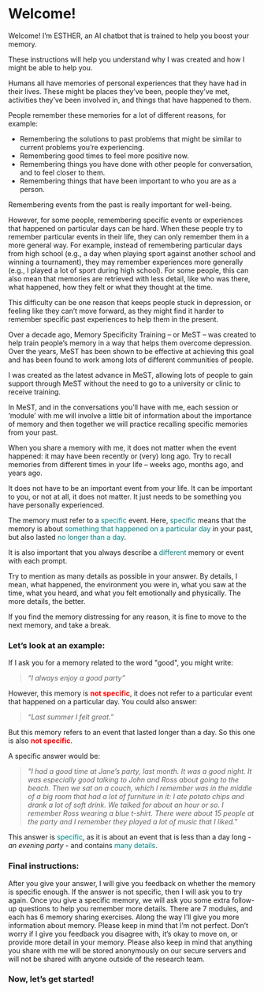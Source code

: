 # Welcome!

Welcome! I’m ESTHER, an AI chatbot that is trained to help you boost your memory.

These instructions will help you understand why I was created and how I might be able to help you.

Humans all have memories of personal experiences that they have had in their lives. These might be places they’ve been, people they’ve met, activities they’ve been involved in, and things that have happened to them.

People remember these memories for a lot of different reasons, for example:

+ Remembering the solutions to past problems that might be similar to current problems you’re experiencing.
+ Remembering good times to feel more positive now.
+ Remembering things you have done with other people for conversation, and to feel closer to them.
+ Remembering things that have been important to who you are as a person.

Remembering events from the past is really important for well-being.

However, for some people, remembering specific events or experiences that happened on particular days can be hard. When these people try to remember particular events in their life, they can only remember them in a more general way. For example, instead of remembering particular days from high school (e.g., a day when playing sport against another school and winning a tournament), they may remember experiences more generally (e.g., I played a lot of sport during high school). For some people, this can also mean that memories are retrieved with less detail, like who was there, what happened, how they felt or what they thought at the time.

This difficulty can be one reason that keeps people stuck in depression, or feeling like they can’t move forward, as they might find it harder to remember specific past experiences to help them in the present.

Over a decade ago, Memory Specificity Training – or MeST – was created to help train people’s memory in a way that helps them overcome depression. Over the years, MeST has been shown to be effective at achieving this goal and has been found to work among lots of different communities of people.

I was created as the latest advance in MeST, allowing lots of people to gain support through MeST without the need to go to a university or clinic to receive training.

In MeST, and in the conversations you’ll have with me, each session or ‘module’ with me will involve a little bit of information about the importance of memory and then together we will practice recalling specific memories from your past.

When you share a memory with me, it does not matter when the event happened: it may have been recently or (very) long ago. Try to recall memories from different times in your life – weeks ago, months ago, and years ago.

It does not have to be an important event from your life. It can be important to you, or not at all, it does not matter. It just needs to be something you have personally experienced.

The memory must refer to a <span style="color:teal;">specific</span> event. Here, <span style="color:teal;">specific</span> means that the memory is about <span style="color:teal;">something that happened on a particular day</span> in your past, but also lasted <span style="color:teal;">no longer than a day</span>.

It is also important that you always describe a <span style="color:teal;">different</span> memory or event with each prompt.

Try to mention as many details as possible in your answer. By details, I mean, what happened, the environment you were in, what you saw at the time, what you heard, and what you felt emotionally and physically. The more details, the better.

If you find the memory distressing for any reason, it is fine to move to the next memory, and take a break.

### Let’s look at an example:

If I ask you for a memory related to the word "good", you might write:

<div class="quote"><blockquote><i>“I always enjoy a good party”</i></blockquote></div>

However, this memory is <span style="color:red;"><b>not specific</b></span>, it does not refer to a particular event that happened on a particular day.
You could also answer:

<div class="quote"><blockquote><i>“Last summer I felt great.”</i></blockquote></div>

But this memory refers to an event that lasted longer than a day. So this one is also <span style="color:red;"><b>not specific</b></span>.

A specific answer would be:

<div class="quote"><blockquote><i>"I had a good time at Jane’s party, last month. It was a good night. It was especially good talking to John and Ross about going to the beach. Then we sat on a couch, which I remember was in the middle of a big room that had a lot of furniture in it: I ate potato chips and drank a lot of soft drink. We talked for about an hour or so. I remember Ross wearing a blue t-shirt. There were about 15 people at the party and I remember they played a lot of music that I liked."</i></blockquote></div>

This answer is <span style="color:teal;">specific</span>, as it is about an event that is less than a day long - <i>an evening party</i> - and contains <span style="color:teal;">many details</span>.

### Final instructions:
After you give your answer, I will give you feedback on whether the memory is specific enough. If the answer is not specific, then I will ask you to try again. Once you give a specific memory, we will ask you some extra follow-up questions to help you remember more details.
There are 7 modules, and each has 6 memory sharing exercises. Along the way I’ll give you more information about memory.
Please keep in mind that I’m not perfect. Don’t worry if I give you feedback you disagree with, it’s okay to move on, or provide more detail in your memory.
Please also keep in mind that anything you share with me will be stored anonymously on our secure servers and will not be shared with anyone outside of the research team.

### Now, let’s get started!

